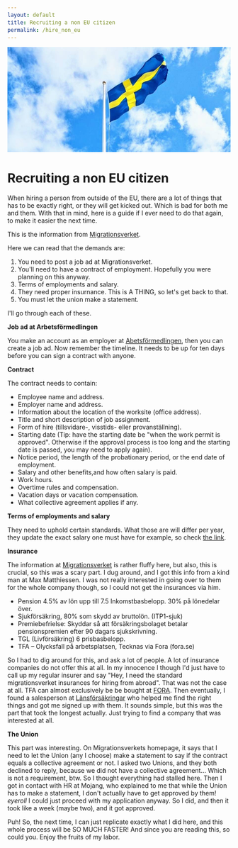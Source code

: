 ```yaml
---
layout: default
title: Recruiting a non EU citizen
permalink: /hire_non_eu
---
```


<div class="logo-container">
  <img src="assets/images/flag.jpeg" alt="Swedish Flag">
</div>


# Recruiting a non EU citizen

When hiring a person from outside of the EU, there are a lot of things that has to be exactly right, or they will get kicked out. Which is bad for both me and them. With that in mind, here is a guide if I ever need to do that again, to make it easier the next time.

This is the information from <a href="https://www.migrationsverket.se/arbetsgivare/du-vill-anstalla/anstalla-fran-lander-utanfor-eu-ees/anstallning/anstalld.html#svid10_2cd2e409193b84c506a2a791">Migrationsverket</a>.

Here we can read that the demands are: 
1. You need to post a job ad at Migrationsverket. 
1. You'll need to have a contract of employment. Hopefully you were planning on this anyway.
1. Terms of employments and salary.
1. They need proper insurnance. This is A THING, so let's get back to that. 
1. You must let the union make a statement.

I'll go through each of these. 

**Job ad at Arbetsförmedlingen**

You make an account as an employer at <a href="https://arbetsformedlingen.se/for-arbetsgivare/rekrytera/annonsera-i-platsbanken">Abetsförmedlingen</a>, then you can create a job ad.
Now remember the timeline. It needs to be up for ten days before you can sign a contract with anyone.

**Contract**

The contract needs to contain: 
* Employee name and address.
* Employer name and address.
* Information about the location of the worksite (office address).
* Title and short description of job assignment.
* Form of hire (tillsvidare-, visstids- eller provanställning).
* Starting date (Tip: have the starting date be "when the work permit is approved". Otherwise if the approval process is too long and the starting date is passed, you may need to apply again).
* Notice period, the length of the probationary period, or the end date of employment.
* Salary and other benefits,and how often salary is paid.
* Work hours.
* Overtime rules and compensation.
* Vacation days or vacation compensation.
* What collective agreement applies if any.

**Terms of employments and salary**

 They need to uphold certain standards. What those are will differ per year, they update the exact salary one must have for example, so check <a href="https://www.migrationsverket.se/arbetsgivare/du-vill-anstalla/anstalla-fran-lander-utanfor-eu-ees/anstallning/anstalld.html#svid10_2cd2e409193b84c506a2b60b"> the link</a>.

**Insurance**

The information at <a href="https://www.migrationsverket.se/arbetsgivare/du-vill-anstalla/anstalla-fran-lander-utanfor-eu-ees/anstallning/anstalld.html#svid12_2cd2e409193b84c506a3109b"> Migrationsverket</a> is rather fluffy here, but also, this is crucial, so this was a scary part. 
I dug around, and I got this info from a kind man at Max Matthiessen. I was not really interested in going over to them for the whole company though, so I could not get the insurances via him.

* Pension 4.5% av lön upp till 7.5 Inkomstbasbelopp. 30% på lönedelar över.
* Sjukförsäkring, 80% som skydd av bruttolön. (ITP1-sjuk)
* Premiebefrielse: Skyddar så att försäkringsbolaget betalar pensionspremien efter 90 dagars sjukskrivning.
* TGL (Livförsäkring) 6 prisbasbelopp.
* TFA – Olycksfall på arbetsplatsen, Tecknas via Fora (fora.se)

So I had to dig around for this, and ask a lot of people. A lot of insurance companies do not offer this at all. In my innocence I though I'd just have to call up my regular insurer and say "Hey, I need the standard migrationsverket insurances for hiring from abroad". 
That was not the case at all. TFA can almost exclusively be be bought at <a href="https://www.fora.se/"> FORA</a>. Then eventually, I found a salesperson at <a href="https://www.lansforsakringar.se/stockholm/foretag/"> Länsförsäkringar</a> who helped me find the right things and got me signed up with them. 
It sounds simple, but this was the part that took the longest actually. Just trying to find a company that was interested at all.

**The Union**

This part was interesting. On Migrationsverkets homepage, it says that I need to let the Union (any I choose) make a statement to say if the contract equals a collective agreement or not. I asked two Unions, and they both declined to reply, because we did not have a collective agreement...
Which is not a requirement, btw. So I thought everything had stalled here. Then I got in contact with HR at Mojang, who explained to me that while the Union has to make a statement, I don't actually have to get approved by them! *eyeroll*
I could just proceed with my application anyway. So I did,  and then it took like a week (maybe two), and it got approved.

Puh! So, the next time, I can just replicate exactly what I did here, and this whole process will be SO MUCH FASTER! And since you are reading this, so could you. Enjoy the fruits of my labor.

<!--<div class="logo-container">
<!--  <img src="assets/images/Roden_Small.png" alt="Roden Logo Head" style="max-width: 50px; height: auto;">>
<!--</div>

<!-- Add any more sections as needed -->
